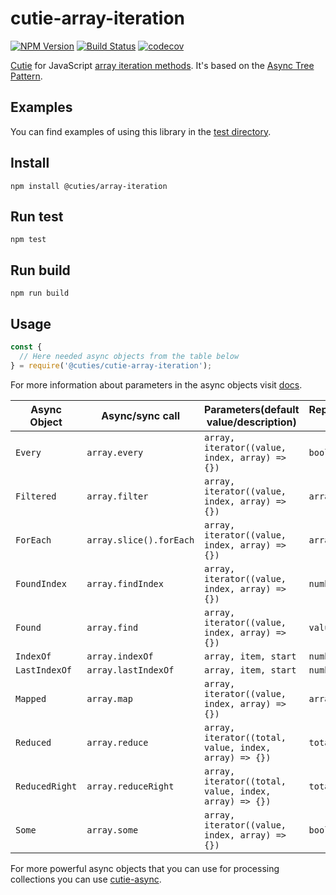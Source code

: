 # cutie-array-iteration

[![NPM Version](https://img.shields.io/npm/v/@cuties/array-iteration.svg)](https://npmjs.org/package/@cuties/array-iteration)
[![Build Status](https://travis-ci.org/Guseyn/cutie-array-iteration.svg?branch=master)](https://travis-ci.org/Guseyn/cutie-array-iteration)
[![codecov](https://codecov.io/gh/Guseyn/cutie-array-iteration/branch/master/graph/badge.svg)](https://codecov.io/gh/Guseyn/cutie-array-iteration)

[Cutie](https://github.com/Guseyn/cutie) for JavaScript [array iteration methods](https://www.w3schools.com/js/js_array_iteration.asp). It's based on the [Async Tree Pattern](https://github.com/Guseyn/async-tree-patern/blob/master/Async_Tree_Patern.pdf).

## Examples

You can find examples of using this library in the [test directory](https://github.com/Guseyn/cutie-array-iteration/tree/master/test).

## Install

`npm install @cuties/array-iteration`

## Run test

`npm test`

## Run build

`npm run build`

## Usage

```js
const {
  // Here needed async objects from the table below
} = require('@cuties/cutie-array-iteration');
```

For more information about parameters in the async objects visit [docs](https://www.w3schools.com/js/js_array_iteration.asp).

| Async Object  | Async/sync call | Parameters(default value/description) | Representation result |
| ------------- | ----------------| ---------- | --------------------- |
| `Every` | `array.every` | `array, iterator((value, index, array) => {})` | `boolean` |
| `Filtered` | `array.filter` | `array, iterator((value, index, array) => {})` | `array` |
| `ForEach` | `array.slice().forEach` | `array, iterator((value, index, array) => {})` | `array` |
| `FoundIndex` | `array.findIndex` | `array, iterator((value, index, array) => {})` | `number` |
| `Found` | `array.find` | `array, iterator((value, index, array) => {})` | `value` |
| `IndexOf` | `array.indexOf` | `array, item, start` | `number` |
| `LastIndexOf` | `array.lastIndexOf` | `array, item, start` | `number` |
| `Mapped` | `array.map` | `array, iterator((value, index, array) => {})` | `array` |
| `Reduced` | `array.reduce` | `array, iterator((total, value, index, array) => {})` | `total` |
| `ReducedRight` | `array.reduceRight` | `array, iterator((total, value, index, array) => {})` | `total` |
| `Some` | `array.some` | `array, iterator((value, index, array) => {})` | `boolean` |x

For more powerful async objects that you can use for processing collections you can use [cutie-async](https://github.com/Guseyn/cutie-async).
